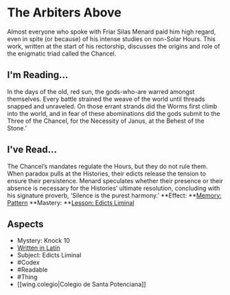 # The Arbiters Above
Almost everyone who spoke with Friar Silas Menard paid him high regard, even in spite (or because) of his intense studies on non-Solar Hours. This work, written at the start of his rectorship, discusses the origins and role of the enigmatic triad called the Chancel.
## I'm Reading...
In the days of the old, red sun, the gods-who-are warred amongst themselves. Every battle strained the weave of the world until threads snapped and unraveled. On those errant strands did the Worms first climb into the world, and in fear of these abominations did the gods submit to the Three of the Chancel, for the Necessity of Janus, at the Behest of the Stone.’
## I've Read...
The Chancel’s mandates regulate the Hours, but they do not rule them. When paradox pulls at the Histories, their edicts release the tension to ensure their persistence. Menard speculates whether their presence or their absence is necessary for the Histories’ ultimate resolution, concluding with his signature proverb, ‘Silence is the purest harmony.’
**Effect: **[Memory: Pattern](https://uadaf.theevilroot.xyz/rowenarium/element/mem.pattern)
**Mastery: **[Lesson: Edicts Liminal](https://uadaf.theevilroot.xyz/rowenarium/element/x.edictsliminal)
## Aspects
- Mystery: Knock 10
- [Written in Latin](https://uadaf.theevilroot.xyz/rowenarium/element/w.latin)
- Subject: Edicts Liminal
- #Codex
- #Readable
- #Thing
- [[wing.colegio|Colegio de Santa Potenciana]]